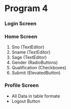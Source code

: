 # Program 4

### Login Screen 

### Home Screen 
1. Sno (TextEditor)
2. Sname (TextEditor)
3. Sage (TextEditor)
4. Gender (RadioButtons)
5. Qualification (Checkboxes)
6. Submit (ElevatedButton)

### Profile Screen
- All Data in table formate
- Logout Button 
